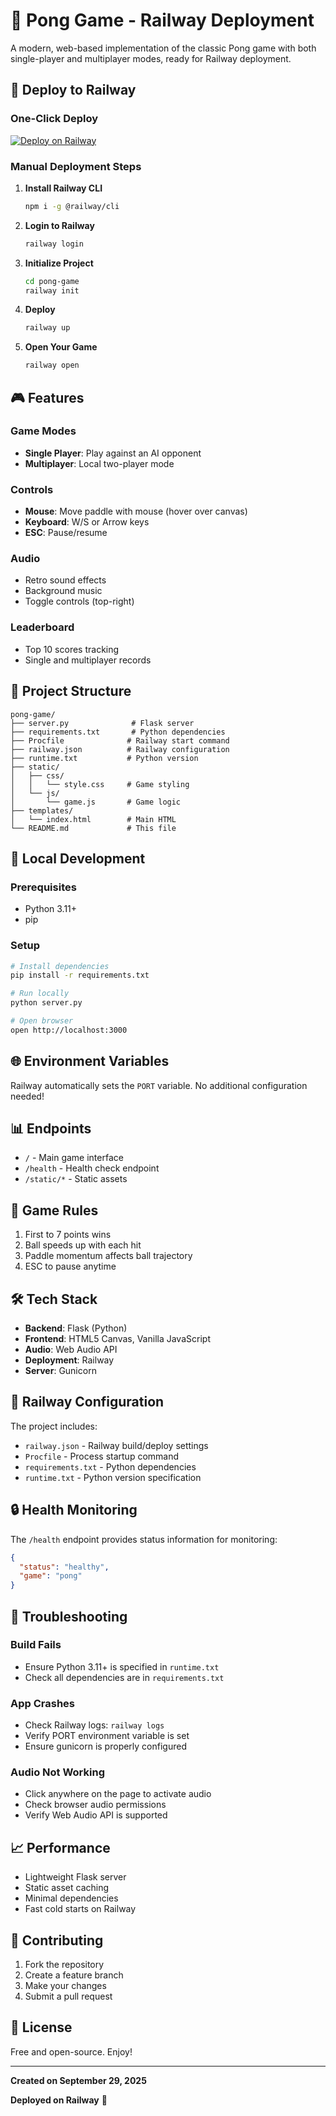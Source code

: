 # 🏓 Pong Game - Railway Deployment

A modern, web-based implementation of the classic Pong game with both single-player and multiplayer modes, ready for Railway deployment.

## 🚀 Deploy to Railway

### One-Click Deploy
[![Deploy on Railway](https://railway.app/button.svg)](https://railway.app/new)

### Manual Deployment Steps

1. **Install Railway CLI**
   ```bash
   npm i -g @railway/cli
   ```

2. **Login to Railway**
   ```bash
   railway login
   ```

3. **Initialize Project**
   ```bash
   cd pong-game
   railway init
   ```

4. **Deploy**
   ```bash
   railway up
   ```

5. **Open Your Game**
   ```bash
   railway open
   ```

## 🎮 Features

### Game Modes
- **Single Player**: Play against an AI opponent
- **Multiplayer**: Local two-player mode

### Controls
- **Mouse**: Move paddle with mouse (hover over canvas)
- **Keyboard**: W/S or Arrow keys
- **ESC**: Pause/resume

### Audio
- Retro sound effects
- Background music
- Toggle controls (top-right)

### Leaderboard
- Top 10 scores tracking
- Single and multiplayer records

## 📁 Project Structure

```
pong-game/
├── server.py              # Flask server
├── requirements.txt       # Python dependencies
├── Procfile              # Railway start command
├── railway.json          # Railway configuration
├── runtime.txt           # Python version
├── static/
│   ├── css/
│   │   └── style.css     # Game styling
│   └── js/
│       └── game.js       # Game logic
├── templates/
│   └── index.html        # Main HTML
└── README.md             # This file
```

## 🔧 Local Development

### Prerequisites
- Python 3.11+
- pip

### Setup
```bash
# Install dependencies
pip install -r requirements.txt

# Run locally
python server.py

# Open browser
open http://localhost:3000
```

## 🌐 Environment Variables

Railway automatically sets the `PORT` variable. No additional configuration needed!

## 📊 Endpoints

- `/` - Main game interface
- `/health` - Health check endpoint
- `/static/*` - Static assets

## 🎯 Game Rules

1. First to 7 points wins
2. Ball speeds up with each hit
3. Paddle momentum affects ball trajectory
4. ESC to pause anytime

## 🛠️ Tech Stack

- **Backend**: Flask (Python)
- **Frontend**: HTML5 Canvas, Vanilla JavaScript
- **Audio**: Web Audio API
- **Deployment**: Railway
- **Server**: Gunicorn

## 📝 Railway Configuration

The project includes:
- `railway.json` - Railway build/deploy settings
- `Procfile` - Process startup command
- `requirements.txt` - Python dependencies
- `runtime.txt` - Python version specification

## 🔒 Health Monitoring

The `/health` endpoint provides status information for monitoring:
```json
{
  "status": "healthy",
  "game": "pong"
}
```

## 🐛 Troubleshooting

### Build Fails
- Ensure Python 3.11+ is specified in `runtime.txt`
- Check all dependencies are in `requirements.txt`

### App Crashes
- Check Railway logs: `railway logs`
- Verify PORT environment variable is set
- Ensure gunicorn is properly configured

### Audio Not Working
- Click anywhere on the page to activate audio
- Check browser audio permissions
- Verify Web Audio API is supported

## 📈 Performance

- Lightweight Flask server
- Static asset caching
- Minimal dependencies
- Fast cold starts on Railway

## 🤝 Contributing

1. Fork the repository
2. Create a feature branch
3. Make your changes
4. Submit a pull request

## 📄 License

Free and open-source. Enjoy!

---

**Created on September 29, 2025**

**Deployed on Railway** 🚂
